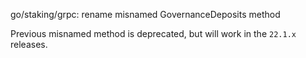 go/staking/grpc: rename misnamed GovernanceDeposits method

Previous misnamed method is deprecated, but will work in the `22.1.x`
releases.
